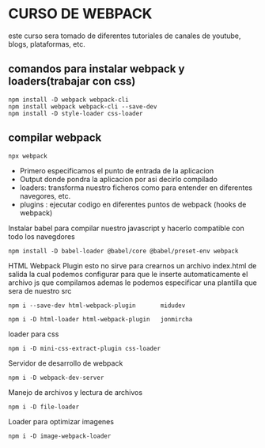 # CURSO DE WEBPACK

este curso sera tomado de diferentes tutoriales de canales de youtube, blogs, plataformas, etc.

## comandos para instalar webpack y loaders(trabajar con css)

```
npm install -D webpack webpack-cli
npm install webpack webpack-cli --save-dev
npm install -D style-loader css-loader

```

## compilar webpack

```
npx webpack

```
-  Primero especificamos el punto de entrada de la aplicacion
- Output donde pondra la aplicacion por asi decirlo compilado
- loaders: transforma nuestro ficheros como para entender en diferentes navegores, etc.
- plugins : ejecutar codigo en diferentes puntos de webpack (hooks de webpack)

Instalar babel para compilar nuestro javascript y hacerlo compatible con todo los navegdores

```
npm install -D babel-loader @babel/core @babel/preset-env webpack

```
HTML Webpack Plugin  esto no sirve para crearnos un archivo index.html de salida la cual podemos configurar para que le inserte automaticamente el archivo js que compilamos ademas le podemos especificar una plantilla que sera de nuestro src
```
npm i --save-dev html-webpack-plugin       midudev
 
npm i -D html-loader html-webpack-plugin   jonmircha
```

loader para css
```
npm i -D mini-css-extract-plugin css-loader
```

Servidor de desarrollo de webpack

```
npm i -D webpack-dev-server
```

Manejo de archivos y lectura de archivos

```
npm i -D file-loader
```

Loader para optimizar imagenes

```
npm i -D image-webpack-loader
```
